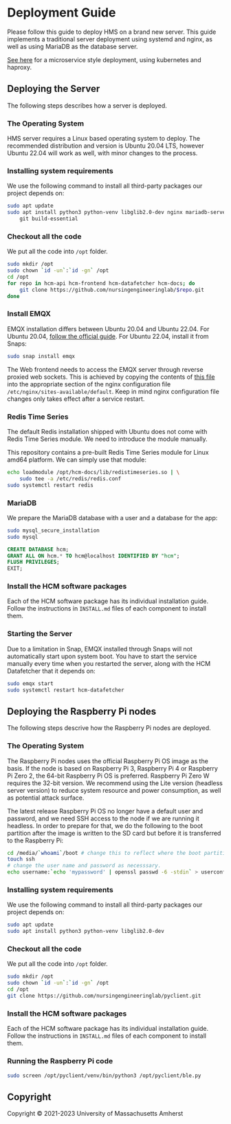 # Deployment Guide

Please follow this guide to deploy HMS on a brand new server. This guide
implements a traditional server deployment using systemd and nginx, as well as
using MariaDB as the database server.

[See here](https://github.com/nursingengineeringlab/hcm-k8s) for a microservice
style deployment, using kubernetes and haproxy.

## Deploying the Server

The following steps describes how a server is deployed.

### The Operating System

HMS server requires a Linux based operating system to deploy. The recommended
distribution and version is Ubuntu 20.04 LTS, however Ubuntu 22.04 will work as
well, with minor changes to the process.

### Installing system requirements

We use the following command to install all third-party packages our project
depends on:

```bash
sudo apt update
sudo apt install python3 python-venv libglib2.0-dev nginx mariadb-server redis \
    git build-essential
```

### Checkout all the code

We put all the code into `/opt` folder.

```bash
sudo mkdir /opt
sudo chown `id -un`:`id -gn` /opt
cd /opt
for repo in hcm-api hcm-frontend hcm-datafetcher hcm-docs; do
	git clone https://github.com/nursingengineeringlab/$repo.git
done
```

### Install EMQX

EMQX installation differs between Ubuntu 20.04 and Ubuntu 22.04. For Ubuntu
20.04, [follow the official guide](https://www.emqx.io/downloads?os=Ubuntu). For
Ubuntu 22.04, install it from Snaps:

```bash
sudo snap install emqx
```

The Web frontend needs to access the EMQX server through reverse proxied web
sockets. This is achieved by copying the contents of
[this file](etc/emqx.nginx.conf) into the appropriate section of the nginx
configuration file `/etc/nginx/sites-available/default`. Keep in mind nginx
configuration file changes only takes effect after a service restart.

### Redis Time Series

The default Redis installation shipped with Ubuntu does not come with Redis Time
Series module. We need to introduce the module manually.

This repository contains a pre-built Redis Time Series module for Linux amd64
platform. We can simply use that module:

```bash
echo loadmodule /opt/hcm-docs/lib/redistimeseries.so | \
	sudo tee -a /etc/redis/redis.conf
sudo systemctl restart redis
```

### MariaDB

We prepare the MariaDB database with a user and a database for the app:

```bash
sudo mysql_secure_installation
sudo mysql
```

```sql
CREATE DATABASE hcm;
GRANT ALL ON hcm.* TO hcm@localhost IDENTIFIED BY "hcm";
FLUSH PRIVILEGES;
EXIT;
```

### Install the HCM software packages

Each of the HCM software package has its individual installation guide. Follow
the instructions in `INSTALL.md` files of each component to install them.

### Starting the Server

Due to a limitation in Snap, EMQX installed through Snaps will not automatically start upon system boot. You have to start the service manually every time when
you restarted the server, along with the HCM Datafetcher that it depends on:

```bash
sudo emqx start
sudo systemctl restart hcm-datafetcher
```

## Deploying the Raspberry Pi nodes

The following steps descrive how the Raspberry Pi nodes are deployed.

### The Operating System

The Raspberry Pi nodes uses the official Raspberry Pi OS image as the basis. If
the node is based on Raspberry Pi 3, Raspberry Pi 4 or Raspberry Pi Zero 2, the
64-bit Raspberry Pi OS is preferred. Raspberry Pi Zero W requires the 32-bit
version. We recommend using the Lite version (headless server version) to reduce
system resource and power consumption, as well as potential attack surface.

The latest release Raspberry Pi OS no longer have a default user and password,
and we need SSH access to the node if we are running it headless. In order to prepare for that, we do the following to the boot partition after the image is
written to the SD card but before it is transferred to the Raspberry Pi:

```bash
cd /media/`whoami`/boot # change this to reflect where the boot partition is.
touch ssh
# change the user name and password as necesssary.
echo username:`echo 'mypassword' | openssl passwd -6 -stdin` > userconf.txt
```

### Installing system requirements

We use the following command to install all third-party packages our project
depends on:

```bash
sudo apt update
sudo apt install python3 python-venv libglib2.0-dev
```

### Checkout all the code

We put all the code into `/opt` folder.

```bash
sudo mkdir /opt
sudo chown `id -un`:`id -gn` /opt
cd /opt
git clone https://github.com/nursingengineeringlab/pyclient.git
```

### Install the HCM software packages

Each of the HCM software package has its individual installation guide. Follow
the instructions in `INSTALL.md` files of each component to install them.

### Running the Raspberry Pi code

```bash
sudo screen /opt/pyclient/venv/bin/python3 /opt/pyclient/ble.py
```

## Copyright

Copyright &copy; 2021-2023 University of Massachusetts Amherst
